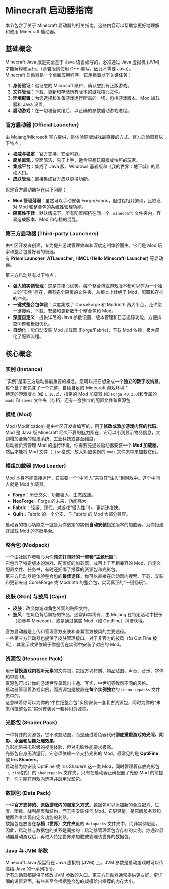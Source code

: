 # Minecraft 启动器指南

本节包含了关于 Minecraft 启动器的相关指南。这些内容可以帮助您更好地理解和使用 Minecraft 启动器。

## 基础概念

Minecraft Java 版是完全基于 Java 语言编写的，必须通过 Java 虚拟机 (JVM) 才能解释和运行。（基岩版则使用 C++ 编写，因此不需要 Java）。  
Minecraft 启动器是一个桌面应用程序，它承担着以下关键任务：

1. **身份验证**：验证您的 Microsoft 账户，确认您拥有正版游戏。
2. **文件管理**：下载、更新和存储所有版本的游戏核心文件。
3. **环境配置**：为您选择和准备游戏运行所需的一切，包括游戏版本、Mod 加载器和 Java 设置。
4. **启动游戏**：在一切准备就绪后，以正确的参数启动游戏进程。

### 官方启动器 (Official Launcher)

由 Mojang/Microsoft 官方提供，是体验原版游戏最直接的方式。官方启动器有以下特点：

- **权威与稳定**：官方支持，安全可靠。
- **简单直观**：界面简洁，易于上手，适合只想玩原版或快照的玩家。
- **集成平台**：集成了 Java 版、Windows 基岩版和《我的世界：地下城》的启动入口。
- **皮肤管理**：直接集成官方皮肤更换功能。

但是官方启动器存在以下问题：

- **Mod 管理薄弱**：虽然可以手动安装 Forge/Fabric，但过程相对繁琐，且缺乏对 Mod 和整合包的系统性管理功能。
- **隔离性不佳**：默认情况下，所有配置都挤在同一个 `.minecraft` 文件夹内，容易造成版本、Mod 和存档的混乱。

### 第三方启动器 (Third-party Launchers)

由社区开发者创建，专为提升游戏管理效率和深度定制体验而生。它们是 Mod 玩家和整合包爱好者的首选。  
有 **Prism Launcher**, **ATLauncher**, **HMCL (Hello Minecraft! Launcher)** 等启动器。

第三方启动器有以下特点：

- **强大的实例管理**：这是其核心优势。每个整合包或游戏版本都可以作为一个独立的“实例”存在，拥有完全隔离的文件夹，从根本上杜绝了 Mod、配置和存档的冲突。
- **一键式整合包体验**：深度集成了 CurseForge 和 Modrinth 两大平台，允许您一键搜索、下载、安装和更新数千个整合包和 Mod。
- **深度自定义**：提供详尽的 Java 参数设置、版本管理和日志追踪功能，方便排查问题和极限优化。
- **自动化**：能自动安装 Mod 加载器 (Forge/Fabric)、下载 Mod 依赖，极大简化了配置流程。

## 核心概念

### 实例 (Instance)

“实例”是第三方启动器最重要的概念。您可以把它想象成一个**独立的数字收纳盒**。每个盒子都包含了一个完整、自给自足的 Minecraft 游戏环境：  
特定的游戏版本 (如 `1.18.2`)、指定的 Mod 加载器 (如 `Forge 40.2.0`)和专属的 `mods` 和 `saves` 文件夹（存档）还有一套独立的配置文件和资源包

### 模组 (Mod)

Mod (Modification) 是由社区开发者编写的，用于**修改或添加游戏内容的代码**。  
Mod 是 Java 版 Minecraft 经久不衰的魅力所在，它可以小到显示物品信息，大到增加全新的魔法系统、工业科技或甚至维度。  
启动器负责管理 Mod 的运行环境。你需要先通过启动器安装一个 **Mod 加载器**，然后才能将 Mod 文件（`.jar`格式）放入对应实例的 `mods` 文件夹中来加载它们。

### 模组加载器 (Mod Loader)

Mod 本身不能直接运行，它需要一个“中间人”来将其“注入”到游戏中。这个中间人就是 Mod 加载器。

- **Forge**：历史悠久，功能强大，生态成熟。
- **NeoForge**：Forge 的未来，功能强大。
- **Fabric**：轻量、现代，对游戏“侵入性”小，更新速度快。
- **Quilt**：Fabric 的一个分支，与 Fabric 的 Mod 大部分兼容。

启动器的核心功能之一就是为你选定的实例**自动安装**指定版本的加载器，为你搭建好加载 Mod 的基础平台。

### 整合包 (Modpack)

一个由社区作者精心为你**预先打包好的一整套“主题乐园”**。  
它包含了特定版本的游戏、配置好的加载器、成百上千互相兼容的 Mod、自定义配置文件、任务书，有时还捆绑了推荐的资源包和光影包。  
第三方启动器是体验整合包的**最佳途径**。你可以直接在启动器内搜索、下载、安装和更新来自 CurseForge 或 Modrinth 的整合包，实现真正的“一键畅玩”。

### 皮肤 (Skin) 与披风 (Cape)

- **皮肤**：改变你游戏角色外观的贴图文件。
- **披风**：在角色背后飘扬的饰品，通常非常稀有，由 Mojang 在特定活动中授予（如参与 Minecon），或是通过某些 Mod（如 OptiFine）捐赠获得。

官方启动器是上传和管理官方皮肤和查看官方披风的主要途径。  
一些第三方启动器也提供了皮肤管理接口。对于非官方的披风（如 OptiFine 披风），其显示效果依赖于你是否在实例中安装了对应的 Mod。

### 资源包 (Resource Pack)

用于**替换游戏内视听元素**的文件包，包括方块材质、物品贴图、声音、音乐、字体和界面 UI。  
资源包可以让你的游戏世界呈现出卡通、写实、中世纪等截然不同的风格。  
启动器管理着游戏实例，而资源包是放置在**每个实例独立**的 `resourcepacks` 文件夹中的。  
这意味着你可以为你的“中世纪整合包”实例安装一套复古资源包，同时为你的“未来科技整合包”实例安装另一套科幻资源包。

### 光影包 (Shader Pack)

一种特殊的资源包，它不改变贴图，而是通过着色器代码**彻底重塑游戏的光照、阴影、水面和后期处理效果**。  
光影能带来电影级的视觉体验，但对电脑性能要求极高。  
光影包自身无法运行，它必须依赖一个支持光影的 Mod，最常见的是 **OptiFine** 或 **Iris Shaders**。  
启动器为你安装 OptiFine 或 Iris Shaders 这一类 Mod，同时管理着存放光影包（`.zip`格式）的 `shaderpacks` 文件夹。只有在启动器正确配置了光影 Mod 的前提下，你才能在游戏内选择并启用光影包。

### 数据包 (Data Pack)

一种**官方支持的、原版游戏内的自定义方式**。数据包可以添加新的合成配方、进度、函数、战利品表和结构，而无需安装任何 Mod。它更轻量，是原版服务器和地图作者实现自定义功能的利器。  
数据包是放置在**存档（世界）文件夹**里的 `datapacks` 文件夹中，而非实例层面。因此，启动器与数据包的关系是间接的：启动器管理着包含存档的实例，你通过启动器启动游戏后，再进入特定世界来加载或管理该世界的数据包。

### Java 与 JVM 参数

Minecraft Java 版运行在 Java 虚拟机 (JVM) 上。JVM 参数是启动游戏时可以传递给 Java 的一系列指令。  
所有启动器都提供了修改 JVM 参数的入口。第三方启动器通常提供更友好、更详细的设置界面，有些甚至会根据整合包的规模给出推荐的内存大小。
